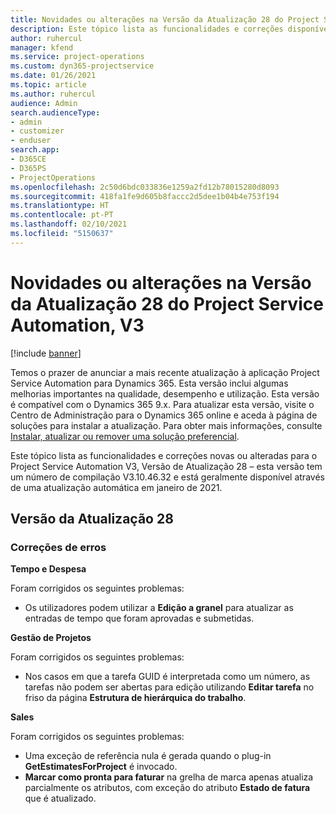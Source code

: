 ```yaml
---
title: Novidades ou alterações na Versão da Atualização 28 do Project Service Automation, V3
description: Este tópico lista as funcionalidades e correções disponíveis no Project Service Automation V3, Versão da Atualização 28, V3.
author: ruhercul
manager: kfend
ms.service: project-operations
ms.custom: dyn365-projectservice
ms.date: 01/26/2021
ms.topic: article
ms.author: ruhercul
audience: Admin
search.audienceType:
- admin
- customizer
- enduser
search.app:
- D365CE
- D365PS
- ProjectOperations
ms.openlocfilehash: 2c50d6bdc033836e1259a2fd12b78015280d8093
ms.sourcegitcommit: 418fa1fe9d605b8faccc2d5dee1b04b4e753f194
ms.translationtype: HT
ms.contentlocale: pt-PT
ms.lasthandoff: 02/10/2021
ms.locfileid: "5150637"
---
```

# <a name="whats-new-or-changed-in-project-service-automation-update-release-28-v3"></a>Novidades ou alterações na Versão da Atualização 28 do Project Service Automation, V3

[!include [banner](../includes/psa-now-project-operations.md)]

Temos o prazer de anunciar a mais recente atualização à aplicação Project Service Automation para Dynamics 365. Esta versão inclui algumas melhorias importantes na qualidade, desempenho e utilização. Esta versão é compatível com o Dynamics 365 9.x. Para atualizar esta versão, visite o Centro de Administração para o Dynamics 365 online e aceda à página de soluções para instalar a atualização. Para obter mais informações, consulte [Instalar, atualizar ou remover uma solução preferencial](https://docs.microsoft.com/power-platform/admin/install-remove-preferred-solution).

Este tópico lista as funcionalidades e correções novas ou alteradas para o Project Service Automation V3, Versão de Atualização 28 – esta versão tem um número de compilação V3.10.46.32 e está geralmente disponível através de uma atualização automática em janeiro de 2021.

## <a name="update-release-28"></a>Versão da Atualização 28

### <a name="bug-fixes"></a>Correções de erros

**Tempo e Despesa**

Foram corrigidos os seguintes problemas:

- Os utilizadores podem utilizar a **Edição a granel** para atualizar as entradas de tempo que foram aprovadas e submetidas.

**Gestão de Projetos**

Foram corrigidos os seguintes problemas:

- Nos casos em que a tarefa GUID é interpretada como um número, as tarefas não podem ser abertas para edição utilizando **Editar tarefa** no friso da página **Estrutura de hierárquica do trabalho**.

**Sales**

Foram corrigidos os seguintes problemas:

- Uma exceção de referência nula é gerada quando o plug-in **GetEstimatesForProject** é invocado.
- **Marcar como pronta para faturar** na grelha de marca apenas atualiza parcialmente os atributos, com exceção do atributo **Estado de fatura** que é atualizado.

